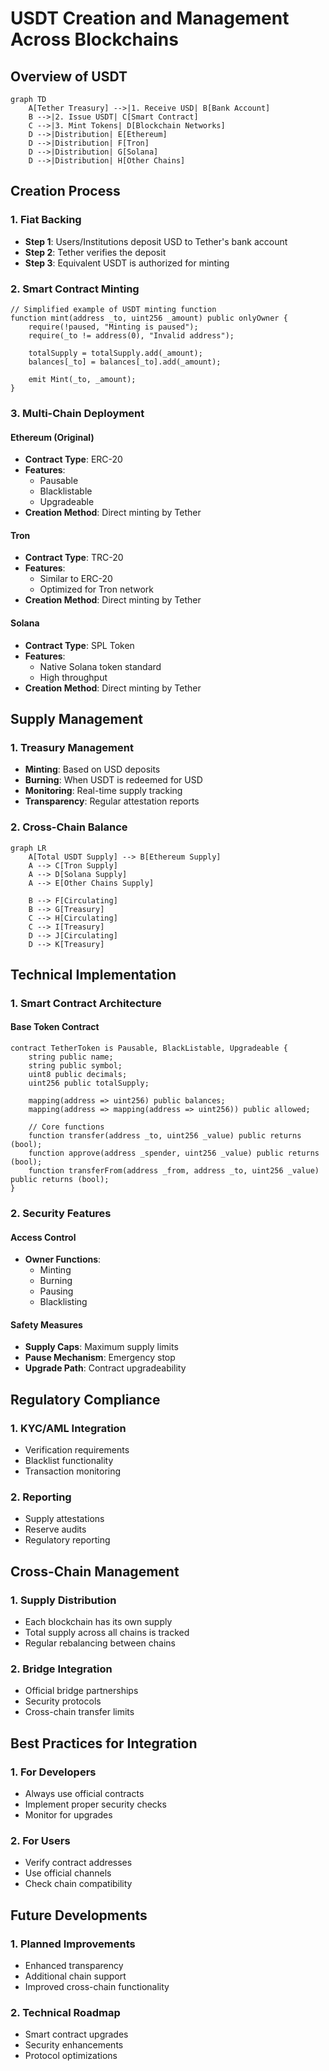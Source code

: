 # USDT Creation and Management Across Blockchains

## Overview of USDT

```mermaid
graph TD
    A[Tether Treasury] -->|1. Receive USD| B[Bank Account]
    B -->|2. Issue USDT| C[Smart Contract]
    C -->|3. Mint Tokens| D[Blockchain Networks]
    D -->|Distribution| E[Ethereum]
    D -->|Distribution| F[Tron]
    D -->|Distribution| G[Solana]
    D -->|Distribution| H[Other Chains]
```

## Creation Process

### 1. Fiat Backing
- **Step 1**: Users/Institutions deposit USD to Tether's bank account
- **Step 2**: Tether verifies the deposit
- **Step 3**: Equivalent USDT is authorized for minting

### 2. Smart Contract Minting
```solidity
// Simplified example of USDT minting function
function mint(address _to, uint256 _amount) public onlyOwner {
    require(!paused, "Minting is paused");
    require(_to != address(0), "Invalid address");
    
    totalSupply = totalSupply.add(_amount);
    balances[_to] = balances[_to].add(_amount);
    
    emit Mint(_to, _amount);
}
```

### 3. Multi-Chain Deployment

#### Ethereum (Original)
- **Contract Type**: ERC-20
- **Features**:
  - Pausable
  - Blacklistable
  - Upgradeable
- **Creation Method**: Direct minting by Tether

#### Tron
- **Contract Type**: TRC-20
- **Features**:
  - Similar to ERC-20
  - Optimized for Tron network
- **Creation Method**: Direct minting by Tether

#### Solana
- **Contract Type**: SPL Token
- **Features**:
  - Native Solana token standard
  - High throughput
- **Creation Method**: Direct minting by Tether

## Supply Management

### 1. Treasury Management
- **Minting**: Based on USD deposits
- **Burning**: When USDT is redeemed for USD
- **Monitoring**: Real-time supply tracking
- **Transparency**: Regular attestation reports

### 2. Cross-Chain Balance
```mermaid
graph LR
    A[Total USDT Supply] --> B[Ethereum Supply]
    A --> C[Tron Supply]
    A --> D[Solana Supply]
    A --> E[Other Chains Supply]
    
    B --> F[Circulating]
    B --> G[Treasury]
    C --> H[Circulating]
    C --> I[Treasury]
    D --> J[Circulating]
    D --> K[Treasury]
```

## Technical Implementation

### 1. Smart Contract Architecture

#### Base Token Contract
```solidity
contract TetherToken is Pausable, BlackListable, Upgradeable {
    string public name;
    string public symbol;
    uint8 public decimals;
    uint256 public totalSupply;
    
    mapping(address => uint256) public balances;
    mapping(address => mapping(address => uint256)) public allowed;
    
    // Core functions
    function transfer(address _to, uint256 _value) public returns (bool);
    function approve(address _spender, uint256 _value) public returns (bool);
    function transferFrom(address _from, address _to, uint256 _value) public returns (bool);
}
```

### 2. Security Features

#### Access Control
- **Owner Functions**:
  - Minting
  - Burning
  - Pausing
  - Blacklisting
  
#### Safety Measures
- **Supply Caps**: Maximum supply limits
- **Pause Mechanism**: Emergency stop
- **Upgrade Path**: Contract upgradeability

## Regulatory Compliance

### 1. KYC/AML Integration
- Verification requirements
- Blacklist functionality
- Transaction monitoring

### 2. Reporting
- Supply attestations
- Reserve audits
- Regulatory reporting

## Cross-Chain Management

### 1. Supply Distribution
- Each blockchain has its own supply
- Total supply across all chains is tracked
- Regular rebalancing between chains

### 2. Bridge Integration
- Official bridge partnerships
- Security protocols
- Cross-chain transfer limits

## Best Practices for Integration

### 1. For Developers
- Always use official contracts
- Implement proper security checks
- Monitor for upgrades

### 2. For Users
- Verify contract addresses
- Use official channels
- Check chain compatibility

## Future Developments

### 1. Planned Improvements
- Enhanced transparency
- Additional chain support
- Improved cross-chain functionality

### 2. Technical Roadmap
- Smart contract upgrades
- Security enhancements
- Protocol optimizations
